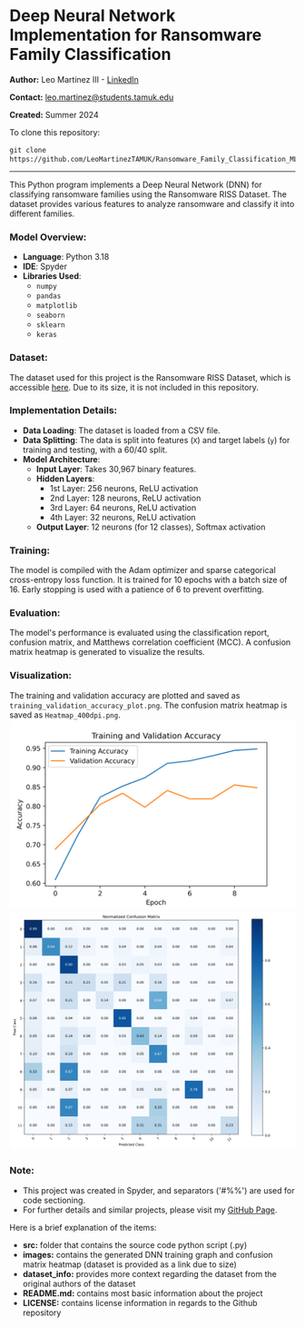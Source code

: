 # Deep Neural Network Implementation for Ransomware Family Classification

**Author:** Leo Martinez III - [LinkedIn](https://www.linkedin.com/in/leo-martinez-iii/)

**Contact:** [leo.martinez@students.tamuk.edu](mailto:leo.martinez@students.tamuk.edu)

**Created:** Summer 2024

To clone this repository:

```
git clone https://github.com/LeoMartinezTAMUK/Ransomware_Family_Classification_ML.git
```

---

This Python program implements a Deep Neural Network (DNN) for classifying ransomware families using the Ransomware RISS Dataset. The dataset provides various features to analyze ransomware and classify it into different families.

### Model Overview:

- **Language**: Python 3.18
- **IDE**: Spyder
- **Libraries Used**:
  - `numpy`
  - `pandas`
  - `matplotlib`
  - `seaborn`
  - `sklearn`
  - `keras`

### Dataset:

The dataset used for this project is the Ransomware RISS Dataset, which is accessible [here](https://rissgroup.org/ransomware-dataset/). Due to its size, it is not included in this repository.

### Implementation Details:

- **Data Loading**: The dataset is loaded from a CSV file.
- **Data Splitting**: The data is split into features (`X`) and target labels (`y`) for training and testing, with a 60/40 split.
- **Model Architecture**:
  - **Input Layer**: Takes 30,967 binary features.
  - **Hidden Layers**:
    - 1st Layer: 256 neurons, ReLU activation
    - 2nd Layer: 128 neurons, ReLU activation
    - 3rd Layer: 64 neurons, ReLU activation
    - 4th Layer: 32 neurons, ReLU activation
  - **Output Layer**: 12 neurons (for 12 classes), Softmax activation

### Training:

The model is compiled with the Adam optimizer and sparse categorical cross-entropy loss function. It is trained for 10 epochs with a batch size of 16. Early stopping is used with a patience of 6 to prevent overfitting.

### Evaluation:

The model's performance is evaluated using the classification report, confusion matrix, and Matthews correlation coefficient (MCC). A confusion matrix heatmap is generated to visualize the results.

### Visualization:

The training and validation accuracy are plotted and saved as `training_validation_accuracy_plot.png`. The confusion matrix heatmap is saved as `Heatmap_400dpi.png`.
![DNN Training Graph](images/training_validation_accuracy_plot.png)
![Normalized Heatmap](images/Heatmap_400dpi.png)

### Note:

- This project was created in Spyder, and separators ('#%%') are used for code sectioning.
- For further details and similar projects, please visit my [GitHub Page](https://github.com/LeoMartinezTAMUK).

Here is a brief explanation of the items:
- **src:** folder that contains the source code python script (.py)
- **images:** contains the generated DNN training graph and confusion matrix heatmap (dataset is provided as a link due to size)
- **dataset_info:** provides more context regarding the dataset from the original authors of the dataset
- **README.md:** contains most basic information about the project
- **LICENSE:** contains license information in regards to the Github repository

